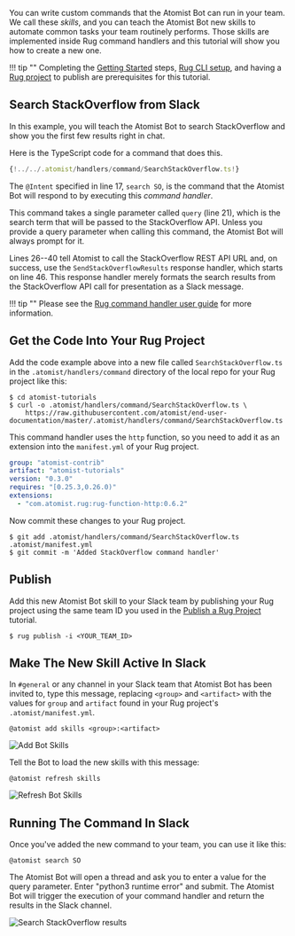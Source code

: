 You can write custom commands that the Atomist Bot can run in your team. We
call these _skills_, and you can teach the Atomist Bot new skills to
automate common tasks your team routinely performs. Those skills are
implemented inside Rug command handlers and this tutorial will show you
how to create a new one.

!!! tip ""
    Completing the [Getting Started][getting-started]
    steps, [Rug CLI setup][cli-setup], and having
    a [Rug project][create-rug] to publish are prerequisites for this
    tutorial.

[getting-started]: /getting-started/index.md
[cli-setup]: /tutorials/cli-quick-setup.md
[create-rug]: /tutorials/create-rug-project.md

## Search StackOverflow from Slack

In this example, you will teach the Atomist Bot to search
StackOverflow and show you the first few results right in chat.

Here is the TypeScript code for a command that does this.

```typescript linenums="1" hl_lines="17 21"
{!../../.atomist/handlers/command/SearchStackOverflow.ts!}
```

The `@Intent` specified in line 17, `search SO`, is the command that
the Atomist Bot will respond to by executing this _command handler_.

This command takes a single parameter called `query` (line 21), which
is the search term that will be passed to the StackOverflow
API. Unless you provide a query parameter when calling this command,
the Atomist Bot will always prompt for it.

Lines 26--40 tell Atomist to call the StackOverflow REST API URL and,
on success, use the `SendStackOverflowResults` response handler,
which starts on line 46. This response handler merely formats the search results from
the StackOverflow API call for presentation as a Slack message.

!!! tip ""
    Please see the [Rug command handler user guide][rugcmd] for more information.

[rugcmd]: /user-guide/rug/command-handlers.md

## Get the Code Into Your Rug Project

Add the code example above into a new file called `SearchStackOverflow.ts` in the
`.atomist/handlers/command` directory of the local repo for your Rug project
like this:

```console
$ cd atomist-tutorials
$ curl -o .atomist/handlers/command/SearchStackOverflow.ts \
    https://raw.githubusercontent.com/atomist/end-user-documentation/master/.atomist/handlers/command/SearchStackOverflow.ts
```

This command handler uses the `http` function, so you need to add it
as an extension into the `manifest.yml` of your Rug project.

```yml hl_lines="5 6"
group: "atomist-contrib"
artifact: "atomist-tutorials"
version: "0.3.0"
requires: "[0.25.3,0.26.0)"
extensions:
  - "com.atomist.rug:rug-function-http:0.6.2"
```

Now commit these changes to your Rug project.

```console
$ git add .atomist/handlers/command/SearchStackOverflow.ts .atomist/manifest.yml
$ git commit -m 'Added StackOverflow command handler'
```

## Publish

Add this new Atomist Bot skill to your Slack team by publishing your Rug project
using the same team ID you used in the [Publish a Rug Project][publish] tutorial.

```console
$ rug publish -i <YOUR_TEAM_ID>
```

[publish]: /tutorials/publish-rug-project.md

## Make The New Skill Active In Slack

In `#general` or any channel in your Slack team that Atomist Bot has
been invited to, type this message, replacing `<group>` and
`<artifact>` with the values for `group` and `artifact` found in your
Rug project's `.atomist/manifest.yml`.

```
@atomist add skills <group>:<artifact>
```

<div class="ss-container">
  <img src="../images/add-skills.png" alt="Add Bot Skills" class="ss-medium">
</div>

Tell the Bot to load the new skills with this message:

```
@atomist refresh skills
```

<div class="ss-container">
  <img src="../images/refresh-skills.png" alt="Refresh Bot Skills" class="ss-medium">
</div>

## Running The Command In Slack

Once you've added the new command to your team, you can use it like this:

```
@atomist search SO
```

The Atomist Bot will open a thread and ask you to enter a
value for the query parameter.  Enter "python3 runtime error" and
submit.  The Atomist Bot will trigger the execution of your command
handler and return the results in the Slack channel.

<div class="ss-container">
  <img src="../images/search-so-results.png" alt="Search StackOverflow results" class="ss-large">
</div>
